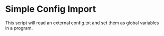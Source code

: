 # Simple Config Import

This script will read an external config.txt and set them as global variables in a program.
